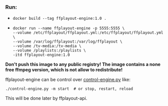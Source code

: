 ### Run:
- `docker build --tag ffplayout-engine:1.0 .`
-   ```
    docker run --name ffplayout-engine -p 5555:5555 \
    --volume /etc/ffplayout/ffplayout.yml:/etc/ffplayout/ffplayout.yml \
    --volume /var/log/ffplayout:/var/log/ffplayout \
    --volume /tv-media:/tv-media \
    --volume /playlists:/playlists \
    -itd ffplayout-engine:1.0
    ```

**Don't push this image to any public registry! The image contains a none free ffmpeg version, which is not allow to redistribute!**

ffplayout-engine can be control over [control-engine.py](assets/control-engine.py) like:

```
./control-engine.py -m start  # or stop, restart, reload
```

This will be done later by ffplayout-api.
